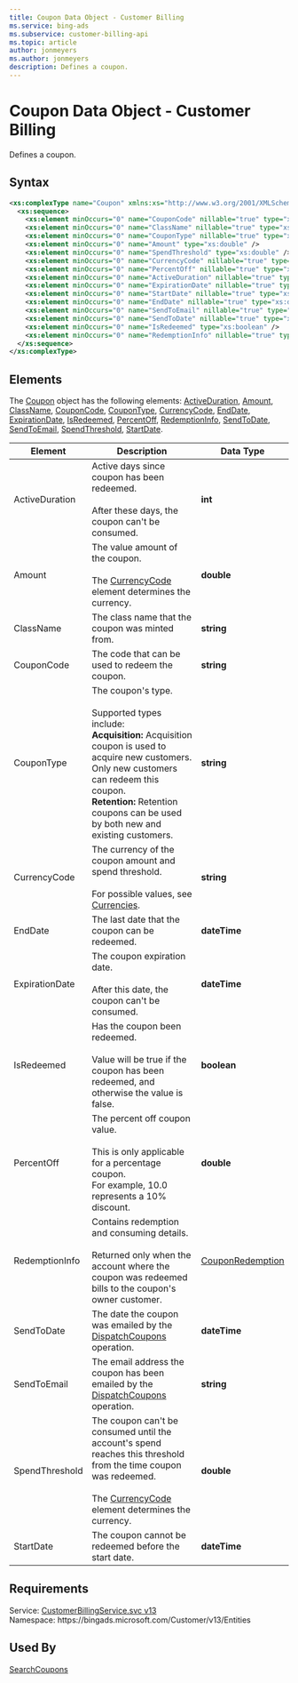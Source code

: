 ```yaml
---
title: Coupon Data Object - Customer Billing
ms.service: bing-ads
ms.subservice: customer-billing-api
ms.topic: article
author: jonmeyers
ms.author: jonmeyers
description: Defines a coupon.
---
```

# Coupon Data Object - Customer Billing
Defines a coupon.

## Syntax
```xml
<xs:complexType name="Coupon" xmlns:xs="http://www.w3.org/2001/XMLSchema">
  <xs:sequence>
    <xs:element minOccurs="0" name="CouponCode" nillable="true" type="xs:string" />
    <xs:element minOccurs="0" name="ClassName" nillable="true" type="xs:string" />
    <xs:element minOccurs="0" name="CouponType" nillable="true" type="xs:string" />
    <xs:element minOccurs="0" name="Amount" type="xs:double" />
    <xs:element minOccurs="0" name="SpendThreshold" type="xs:double" />
    <xs:element minOccurs="0" name="CurrencyCode" nillable="true" type="xs:string" />
    <xs:element minOccurs="0" name="PercentOff" nillable="true" type="xs:double" />
    <xs:element minOccurs="0" name="ActiveDuration" nillable="true" type="xs:int" />
    <xs:element minOccurs="0" name="ExpirationDate" nillable="true" type="xs:dateTime" />
    <xs:element minOccurs="0" name="StartDate" nillable="true" type="xs:dateTime" />
    <xs:element minOccurs="0" name="EndDate" nillable="true" type="xs:dateTime" />
    <xs:element minOccurs="0" name="SendToEmail" nillable="true" type="xs:string" />
    <xs:element minOccurs="0" name="SendToDate" nillable="true" type="xs:dateTime" />
    <xs:element minOccurs="0" name="IsRedeemed" type="xs:boolean" />
    <xs:element minOccurs="0" name="RedemptionInfo" nillable="true" type="tns:CouponRedemption" />
  </xs:sequence>
</xs:complexType>
```

## <a name="elements"></a>Elements

The [Coupon](coupon.md) object has the following elements: [ActiveDuration](#activeduration), [Amount](#amount), [ClassName](#classname), [CouponCode](#couponcode), [CouponType](#coupontype), [CurrencyCode](#currencycode), [EndDate](#enddate), [ExpirationDate](#expirationdate), [IsRedeemed](#isredeemed), [PercentOff](#percentoff), [RedemptionInfo](#redemptioninfo), [SendToDate](#sendtodate), [SendToEmail](#sendtoemail), [SpendThreshold](#spendthreshold), [StartDate](#startdate).

|Element|Description|Data Type|
|-----------|---------------|-------------|
|<a name="activeduration"></a>ActiveDuration|Active days since coupon has been redeemed.<br/><br/>After these days, the coupon can't be consumed.|**int**|
|<a name="amount"></a>Amount|The value amount of the coupon.<br/><br/>The [CurrencyCode](#currencycode) element determines the currency.|**double**|
|<a name="classname"></a>ClassName|The class name that the coupon was minted from.|**string**|
|<a name="couponcode"></a>CouponCode|The code that can be used to redeem the coupon.|**string**|
|<a name="coupontype"></a>CouponType|The coupon's type.<br/><br/>Supported types include:<br/>**Acquisition:** Acquisition coupon is used to acquire new customers. Only new customers can redeem this coupon.<br/>**Retention:** Retention coupons can be used by both new and existing customers.|**string**|
|<a name="currencycode"></a>CurrencyCode|The currency of the coupon amount and spend threshold.<br/><br/>For possible values, see [Currencies](../guides/currencies.md).|**string**|
|<a name="enddate"></a>EndDate|The last date that the coupon can be redeemed.|**dateTime**|
|<a name="expirationdate"></a>ExpirationDate|The coupon expiration date.<br/><br/>After this date, the coupon can't be consumed.|**dateTime**|
|<a name="isredeemed"></a>IsRedeemed|Has the coupon been redeemed.<br/><br/>Value will be true if the coupon has been redeemed, and otherwise the value is false.|**boolean**|
|<a name="percentoff"></a>PercentOff|The percent off coupon value.<br/><br/>This is only applicable for a percentage coupon.<br/>For example, 10.0 represents a 10% discount.|**double**|
|<a name="redemptioninfo"></a>RedemptionInfo|Contains redemption and consuming details.<br/><br/>Returned only when the account where the coupon was redeemed bills to the coupon's owner customer.|[CouponRedemption](couponredemption.md)|
|<a name="sendtodate"></a>SendToDate|The date the coupon was emailed by the [DispatchCoupons](dispatchcoupons.md) operation.|**dateTime**|
|<a name="sendtoemail"></a>SendToEmail|The email address the coupon has been emailed by the [DispatchCoupons](dispatchcoupons.md) operation.|**string**|
|<a name="spendthreshold"></a>SpendThreshold|The coupon can't be consumed until the account's spend reaches this threshold from the time coupon was redeemed.<br/><br/>The [CurrencyCode](#currencycode) element determines the currency.|**double**|
|<a name="startdate"></a>StartDate|The coupon cannot be redeemed before the start date.|**dateTime**|

## Requirements
Service: [CustomerBillingService.svc v13](https://clientcenter.api.bingads.microsoft.com/Api/Billing/v13/CustomerBillingService.svc)  
Namespace: https\://bingads.microsoft.com/Customer/v13/Entities  

## Used By
[SearchCoupons](searchcoupons.md)  
